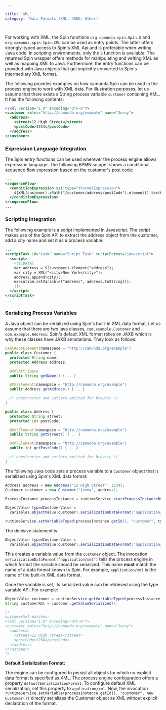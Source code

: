 ```yaml
---

title: 'XML'
category: 'Data Formats (XML, JSON, Other)'

---
```


For working with XML, the Spin functions `org.camunda.spin.Spin.S` and `org.camunda.spin.Spin.XML` can be used as entry points. The latter offers strongly-typed access to Spin's XML Api and is preferable when writing Java code. In scripting environments, only the `S` function is available. The returned Spin wrapper offers methods for manipulating and writing XML as well as mapping XML to Java. Furthermore, the entry functions can be provided with Java objects that get implicitly converted to Spin's intermediary XML format.

The following provides examples on how camunda Spin can be used in the process engine to work with XML data. For illustration purposes, let us assume that there exists a String process variable `customer` containing XML. It has the following contents:

```xml
<?xml version="1.0" encoding="UTF-8"?>
<customer xmlns="http://camunda.org/example" name="Jonny">
  <address>
    <street>12 High Street</street>
    <postCode>1234</postCode>
  </address>
</customer>
```

### Expression Language Integration

The Spin entry functions can be used wherever the process engine allows expression language. The following BPMN snippet shows a conditional sequence flow expression based on the customer's post code:

```xml
...
<sequenceFlow>
  <conditionExpression xsi:type="tFormalExpression">
    ${XML(customer).xPath("/customer/address/postCode").element().textContent() == "1234"}
  </conditionExpression>
</sequenceFlow>
...
```

### Scripting Integration

The following example is a script implemented in Javascript. The script makes use of the Spin API to extract the address object from the customer, add a city name and set it as a process variable:

```xml
...
<scriptTask id="task" name="Script Task" scriptFormat="javascript">
  <script>
    <![CDATA[
    var address = S(customer).element("address");
    var city = XML("<city>New York</city>");
    address.append(city);
    execution.setVariable("address", address.toString());
    ]]>
  </script>
</scriptTask>
...
```

### Serializing Process Variables

A Java object can be serialized using Spin's built-in XML data format. Let us assume that there are two java classes, `com.example.Customer` and `com.example.Address`. Spin's default XML format relies on JAXB which is why these classes have JAXB annotations. They look as follows:

```java
@XmlRootElement(namespace = "http://camunda.org/example")
public class Customer {
  protected String name;
  protected Address address;

  @XmlAttribute
  public String getName() { .. }

  @XmlElement(namespace = "http://camunda.org/example")
  public Address getAddress() { .. }

  /* constructor and setters omitted for brevity */
}

public class Address {
  protected String street;
  protected int postCode;

  @XmlElement(namespace = "http://camunda.org/example")
  public String getStreet() { .. }

  @XmlElement(namespace = "http://camunda.org/example")
  public int getPostCode() { .. }

  /* constructor and setters omitted for brevity */
}
```

The following Java code sets a process variable to a `Customer` object that is serialized using Spin's XML data format:

```java
Address address = new Address("12 High Street", 1234);
Customer customer = new Customer("jonny", address);

ProcessInstance processInstance = runtimeService.startProcessInstanceByKey("aProcess");

ObjectValue typedCustomerValue =
  Variables.objectValue(customer).serializationDataFormat("application/xml").create();

runtimeService.setVariableTyped(processInstance.getId(), "customer", typedCustomerValue);
```

The decisive statement is

```java
ObjectValue typedCustomerValue =
  Variables.objectValue(customer).serializationDataFormat("application/xml").create();
```

This creates a variable value from the `customer` object. The invocation `serializationDataFormat("application/xml")` tells the process engine in which format the variable should be serialized. This name **must** match the name of a data format known to Spin. For example, `application/xml` is the name of the built-in XML data format.

Once the variable is set, its serialized value can be retrieved using the type variable API. For example:

```java
ObjectValue customer = runtimeService.getVariableTyped(processInstance.getId(), "customer");
String customerXml = customer.getValueSerialized();

/*
customerXml matches:
<?xml version="1.0" encoding="UTF-8"?>
<customer xmlns="http://camunda.org/example" name="Jonny">
  <address>
    <street>12 High Street</street>
    <postCode>1234</postCode>
  </address>
</customer>
*/
```

<div class="alert alert-info">
  <strong>Default Serialization Format:</strong>
  <p>The engine can be configured to persist all objects for which no explicit data format is specified as XML. The process engine configuration offers a property <code>defaultSerializationFormat</code>. To configure default XML serialization, set this property to <code>application/xml</code>. Now, the invocation <code>runtimeService.setVariable(processInstance.getId(), "customer", new Customer())</code> directly serializes the Customer object as XML without explicit declaration of the format.</p>
</div>
